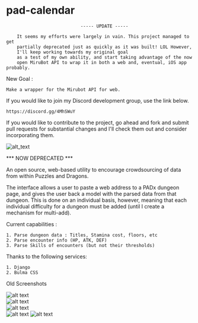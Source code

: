 # pad-calendar

                                ----- UPDATE -----
        
        It seems my efforts were largely in vain. This project managed to get 
        partially deprecated just as quickly as it was built! LOL However, 
        I'll keep working towards my original goal
        as a test of my own ability, and start taking advantage of the now 
        open MiruBot API to wrap it in both a web and, eventual, iOS app probably.



New Goal :

    Make a wrapper for the Mirubot API for web.


If you would like to join my Discord development group, use the link below.

    https://discord.gg/4MhSWuY
    
If you would like to contribute to the project, go ahead and fork and submit pull requests for substantial changes and I'll
check them out and consider incorporating them.



![alt_text](https://raw.githubusercontent.com/rohilthopu/pad-calendar/master/Screenshots/Screen%20Shot%202018-07-12%20at%204.02.39%20PM.png)



*** NOW DEPRECATED ***

An open source, web-based utility to encourage crowdsourcing of data from within Puzzles and Dragons.

The interface allows a user to paste a web address to a PADx dungeon page, and gives the user back a model
with the parsed data from that dungeon. This is done on an individual basis, however, meaning that each individual
difficulty for a dungeon must be added (until I create a mechanism for multi-add).

 Current capabilities :

    1. Parse dungeon data : Titles, Stamina cost, floors, etc
    2. Parse encounter info (HP, ATK, DEF)
    3. Parse Skills of encounters (but not their thresholds)
    
    
Thanks to the following services:

    1. Django
    2. Bulma CSS
    
    
    
Old Screenshots

![alt text](https://raw.githubusercontent.com/rohilthopu/pad-calender/master/Screenshots/Screen%20Shot%202018-07-07%20at%205.00.03%20PM.png)    
![alt text](https://raw.githubusercontent.com/rohilthopu/pad-calender/master/Screenshots/Screen%20Shot%202018-07-07%20at%205.00.21%20PM.png)    
![alt text](https://raw.githubusercontent.com/rohilthopu/pad-calender/master/Screenshots/Screen%20Shot%202018-07-07%20at%205.00.36%20PM.png)       
![alt text](https://raw.githubusercontent.com/rohilthopu/pad-calender/master/Screenshots/Screen%20Shot%202018-06-28%20at%205.05.32%20PM.png)
![alt text](https://raw.githubusercontent.com/rohilthopu/pad-calender/master/Screenshots/Screen%20Shot%202018-06-29%20at%201.20.29%20AM.png)
